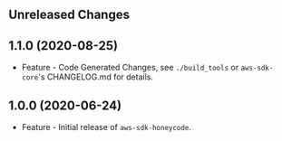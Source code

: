 Unreleased Changes
------------------

1.1.0 (2020-08-25)
------------------

* Feature - Code Generated Changes, see `./build_tools` or `aws-sdk-core`'s CHANGELOG.md for details.

1.0.0 (2020-06-24)
------------------

* Feature - Initial release of `aws-sdk-honeycode`.

